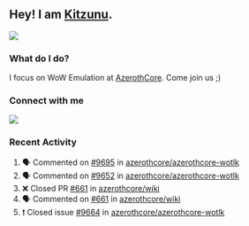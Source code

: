 ## Hey! I am [Kitzunu](https://Github.com/Kitzunu).

<!--<a href="https://github-readme-stats.kitzunu.vercel.app/api?username=Kitzunu&show_icons=true&theme=dark">
  <img align="center" src="https://github-readme-stats.kitzunu.vercel.app/api?username=Kitzunu&show_icons=true&theme=dark" />
</a>-->
<a href="https://github-readme-stats.kitzunu.vercel.app/api?username=Kitzunu&show_icons=true&theme=dark">
  <img align="center" src="https://github-readme-stats.vercel.app/api/top-langs/?username=Kitzunu&layout=compact&theme=dark" />
</a>

### What do I do?

I focus on WoW Emulation at [AzerothCore](https://Github.com/AzerothCore). Come join us ;)

### Connect with me
[![](https://img.shields.io/badge/AzerothCore%20Discord-Connect%20with%20me!-green)](https://discord.com/invite/gkt4y2x)

### Recent Activity

<!--START_SECTION:activity-->
1. 🗣 Commented on [#9695](https://github.com/azerothcore/azerothcore-wotlk/issues/9695) in [azerothcore/azerothcore-wotlk](https://github.com/azerothcore/azerothcore-wotlk)
2. 🗣 Commented on [#9652](https://github.com/azerothcore/azerothcore-wotlk/issues/9652) in [azerothcore/azerothcore-wotlk](https://github.com/azerothcore/azerothcore-wotlk)
3. ❌ Closed PR [#661](https://github.com/azerothcore/wiki/pull/661) in [azerothcore/wiki](https://github.com/azerothcore/wiki)
4. 🗣 Commented on [#661](https://github.com/azerothcore/wiki/issues/661) in [azerothcore/wiki](https://github.com/azerothcore/wiki)
5. ❗️ Closed issue [#9664](https://github.com/azerothcore/azerothcore-wotlk/issues/9664) in [azerothcore/azerothcore-wotlk](https://github.com/azerothcore/azerothcore-wotlk)
<!--END_SECTION:activity-->
